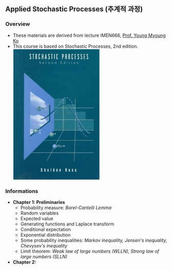 ## Applied Stochastic Processes (추계적 과정)

### Overview

- These materials are derived from lecture IMEN666, [Prof. Young Myoung Ko](https://www.lstlab.org/home)
- This course is based on Stochastic Processes, 2nd edition.
  <img src="./assets/book.png" alt="book" style="zoom: 80%;" />

### Informations

- **Chapter 1: Preliminaries**
  - Probability measure: *Borel-Cantelli Lemma*
  - Random variables
  - Expected value
  - Generating functions and Laplace transform
  - Conditional expectation
  - Exponential distribution
  - Some probability inequalities: *Markov inequality, Jensen's inequality, Chevysev's inequality*
  - Limit theorem: *Weak law of large numbers (WLLN), Strong law of large numbers (SLLN)*
- **Chapter 2:** 

